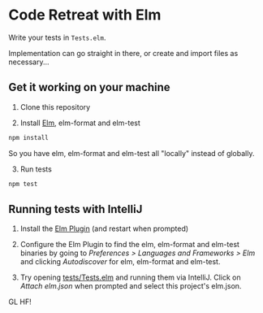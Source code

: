 # Code Retreat with Elm

Write your tests in `Tests.elm`.

Implementation can go straight in there, or create and import files as necessary...

## Get it working on your machine
1. Clone this repository

2. Install [Elm](http://elm-lang.org), elm-format and elm-test
```bash
npm install
```
So you have elm, elm-format and elm-test all "locally" instead of globally.

3. Run tests
```bash
npm test
```

## Running tests with IntelliJ

1. Install the [Elm Plugin](https://plugins.jetbrains.com/plugin/10268-elm) (and restart when prompted)

2. Configure the Elm Plugin to find the elm, elm-format and elm-test binaries by going to _Preferences > Languages and Frameworks > Elm_ and clicking _Autodiscover_ for elm, elm-format and elm-test.

3. Try opening [tests/Tests.elm](tests/Tests.elm) and running them via IntelliJ. Click on _Attach elm.json_ when prompted and select this project's elm.json.

GL HF!
